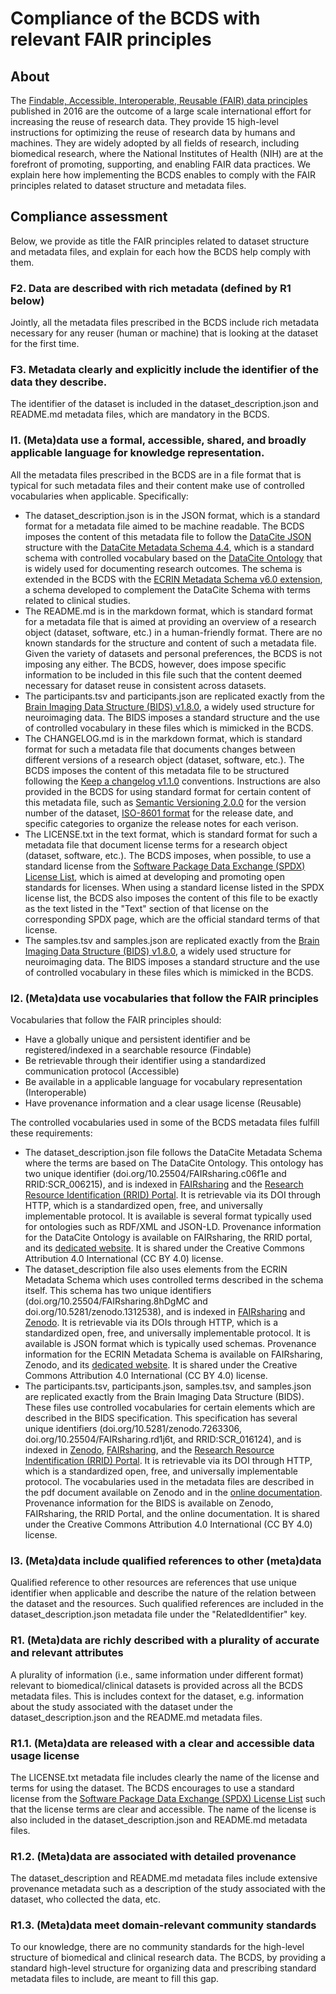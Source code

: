 # Compliance of the BCDS with relevant FAIR principles

## About
The [Findable, Accessible, Interoperable, Reusable (FAIR) data principles](https://doi.org/10.1038/sdata.2016.18) published in 2016 are the outcome of a large scale international effort for increasing the reuse of research data. 
They provide 15 high-level instructions for optimizing the reuse of research data by humans and machines. They are widely adopted by all fields of research, including biomedical research, where the National Institutes of Health (NIH) are at the forefront of promoting, supporting, and enabling FAIR data practices. 
We explain here how implementing the BCDS enables to comply with the FAIR principles related to dataset structure and metadata files. 

## Compliance assessment 
Below, we provide as title the FAIR principles related to dataset structure and metadata files, and explain for each how the BCDS help comply with them.

### F2. Data are described with rich metadata (defined by R1 below) 
Jointly, all the metadata files prescribed in the BCDS include rich metadata necessary for any reuser (human or machine) that is looking at the dataset for the first time.

### F3. Metadata clearly and explicitly include the identifier of the data they describe. 
The identifier of the dataset is included in the dataset_description.json and README.md metadata files, which are mandatory in the BCDS.

### I1. (Meta)data use a formal, accessible, shared, and broadly applicable language for knowledge representation. 
All the metadata files prescribed in the BCDS are in a file format that is typical for such metadata files and their content make use of controlled vocabularies when applicable. Specifically:

- The dataset_description.json is in the JSON format, which is a standard format for a metadata file aimed to be machine readable. The BCDS imposes the content of this metadata file to follow the [DataCite JSON](https://doi.org/10.5438/1pca-1y05) structure with the [DataCite Metadata Schema 4.4](https://doi.org/10.14454/3w3z-sa82), which is a standard schema with controlled vocabulary based on the [DataCite Ontology](https://sparontologies.github.io/datacite/current/datacite.html) that is widely used for documenting research outcomes. The schema is extended in the BCDS with the [ECRIN Metadata Schema v6.0 extension](https://doi.org/10.5281/zenodo.5554961), a schema developed to complement the DataCite Schema with terms related to clinical studies.   
- The README.md is in the markdown format, which is standard format for a metadata file that is aimed at providing an overview of a research object (dataset, software, etc.) in a human-friendly format. There are no known standards for the structure and content of such a metadata file. Given the variety of datasets and personal preferences, the BCDS is not imposing any either. The BCDS, however, does impose specific information to be included in this file such that the content deemed necessary for dataset reuse in consistent across datasets. 
- The participants.tsv and participants.json are replicated exactly from  the [Brain Imaging Data Structure (BIDS) v1.8.0](https://bids-specification.readthedocs.io/en/v1.8.0/03-modality-agnostic-files.html#participants-file), a widely used structure for neuroimaging data. The BIDS imposes a standard structure and the use of controlled vocabulary in these files which is mimicked in the BCDS.
- The CHANGELOG.md is in the markdown format, which is standard format for such a metadata file that documents changes between different versions of a research object (dataset, software, etc.). The BCDS imposes the content of this metadata file to be structured following the [Keep a changelog v1.1.0](https://keepachangelog.com/en/1.1.0/) conventions. Instructions are also provided in the BCDS for using standard format for certain content of this metadata file, such as [Semantic Versioning 2.0.0](https://semver.org/) for the version number of the dataset, [ISO-8601 format](https://en.wikipedia.org/wiki/ISO_8601) for the release date, and specific categories to organize the release notes for each verison.
- The LICENSE.txt in the text format, which is standard format for such a metadata file that document license terms for a research object (dataset, software, etc.). The BCDS imposes, when possible, to use a standard license from the [Software Package Data Exchange (SPDX) License List](https://spdx.org/licenses/), which is aimed at developing and promoting open standards for licenses. When using a standard license listed in the SPDX license list, the BCDS also imposes the content of this file to be exactly as the text listed in the "Text" section of that license on the corresponding SPDX page, which are the official standard terms of that license. 
- The samples.tsv and samples.json are replicated exactly from  the [Brain Imaging Data Structure (BIDS) v1.8.0](https://bids-specification.readthedocs.io/en/v1.8.0/03-modality-agnostic-files.html#samples-file), a widely used structure for neuroimaging data. The BIDS imposes a standard structure and the use of controlled vocabulary in these files which is mimicked in the BCDS.

### I2. (Meta)data use vocabularies that follow the FAIR principles 
Vocabularies that follow the FAIR principles should:
- Have a globally unique and persistent identifier and be registered/indexed in a searchable resource (Findable)
- Be retrievable through their identifier using a standardized communication protocol (Accessible)
- Be available in a applicable language for vocabulary representation (Interoperable)
- Have provenance information and a clear usage license (Reusable)

The controlled vocabularies used in some of the BCDS metadata files fulfill these requirements:
- The dataset_description.json file follows the DataCite Metadata Schema where the terms are based on The DataCite Ontology. This ontology has two unique identifier (doi.org/10.25504/FAIRsharing.c06f1e and RRID:SCR_006215), and is indexed in [FAIRsharing](https://fairsharing.org/) and the [Research Resource Identification (RRID) Portal](https://scicrunch.org/resources). It is retrievable via its DOI through HTTP, which is a standardized open, free, and universally implementable protocol. It is available is several format typically used for ontologies such as RDF/XML and JSON-LD. Provenance information for the DataCite Ontology is available on FAIRsharing, the RRID portal, and its [dedicated website](http://www.sparontologies.net/ontologies/datacite). It is shared under the Creative Commons Attribution 4.0 International (CC BY 4.0) license.
- The dataset_description file also uses elements from the ECRIN Metadata Schema which uses controlled terms described in the schema itself. This schema has two unique identifiers (doi.org/10.25504/FAIRsharing.8hDgMC and doi.org/10.5281/zenodo.1312538), and is indexed in [FAIRsharing](https://fairsharing.org/) and [Zenodo](https://zenodo.org/). It is retrievable via its DOIs through HTTP, which is a standardized open, free, and universally implementable protocol. It is available is JSON format which is typically used schemas. Provenance information for the ECRIN Metadata Schema is available on FAIRsharing, Zenodo, and its [dedicated website](https://wiki.crmdr.org/index.php?title=The_ECRIN_Metadata_Schemas). It is shared under the Creative Commons Attribution 4.0 International (CC BY 4.0) license.
- The participants.tsv, participants.json, samples.tsv, and samples.json are replicated exactly from the Brain Imaging Data Structure (BIDS). These files use controlled vocabularies for certain elements which are described in the BIDS specification. This specification has several unique identifiers (doi.org/10.5281/zenodo.7263306, doi.org/10.25504/FAIRsharing.rd1j6t, and RRID:SCR_016124), and is indexed in [Zenodo](https://zenodo.org/), [FAIRsharing](https://fairsharing.org/), and the [Research Resource Indentification (RRID) Portal](https://scicrunch.org/resources). It is retrievable via its DOI through HTTP, which is a standardized open, free, and universally implementable protocol. The vocabularies used in the metadata files are described in the pdf document available on Zenodo and in the [online documentation](https://bids-specification.readthedocs.io/en/v1.8.0/). Provenance information for the BIDS is available on Zenodo, FAIRsharing, the RRID Portal, and the online documentation. It is shared under the Creative Commons Attribution 4.0 International (CC BY 4.0) license.

### I3. (Meta)data include qualified references to other (meta)data 
Qualified reference to other resources are references that use unique identifier when applicable and describe the nature of the relation between the dataset and the resources. Such qualified references are included in the dataset_description.json metadata file under the "RelatedIdentifier" key.

### R1. (Meta)data are richly described with a plurality of accurate and relevant attributes 
A plurality of information (i.e., same information under different format) relevant to biomedical/clinical datasets is provided across all the BCDS metadata files. This is includes context for the dataset, e.g. information about the study associated with the dataset under the dataset_description.json and the README.md metadata files. 

### R1.1. (Meta)data are released with a clear and accessible data usage license 
The LICENSE.txt metadata file includes clearly the name of the license and terms for using the dataset. The BCDS encourages to use a standard license from the [Software Package Data Exchange (SPDX) License List](https://spdx.org/licenses/) such that the license terms are clear and accessible. The name of the license is also included in the dataset_description.json and README.md metadata files.

### R1.2. (Meta)data are associated with detailed provenance 
The dataset_description and README.md metadata files include extensive provenance metadata such as a description of the study associated with the dataset, who collected the data, etc.

### R1.3. (Meta)data meet domain-relevant community standards
To our knowledge, there are no community standards for the high-level structure of biomedical and clinical research data. The BCDS, by providing a standard high-level structure for organizing data and prescribing standard metadata files to include, are meant to fill this gap.
